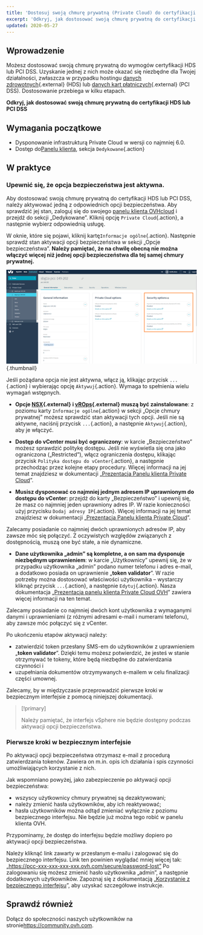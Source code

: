 ```yaml
---
title: 'Dostosuj swoją chmurę prywatną (Private Cloud) do certyfikacji HDS lub PCI DSS'
excerpt: 'Odkryj, jak dostosować swoją chmurę prywatną do certyfikacji HDS lub PCI DSS'
updated: 2020-05-27
---
```


## Wprowadzenie

Możesz dostosować swoją chmurę prywatną do wymogów certyfikacji HDS lub PCI DSS. Uzyskanie jednej z nich może okazać się niezbędne dla Twojej działalności, zwłaszcza w przypadku hostingu [danych zdrowotnych](https://www.ovhcloud.com/pl/enterprise/solutions/certified-cloud-solutions/healthcare-data-hosting-hds/){.external} (HDS) lub [danych kart płatniczych](https://www.ovh.pl/private-cloud/payment-infrastructure/pci-dss.xml){.external} (PCI DSS). Dostosowanie przebiega w kilku etapach.

**Odkryj, jak dostosować swoją chmurę prywatną do certyfikacji HDS lub PCI DSS**

## Wymagania początkowe

- Dysponowanie infrastrukturą Private Cloud w wersji co najmniej 6.0.
- Dostęp do[Panelu klienta](https://www.ovh.com/auth/?action=gotomanager&from=https://www.ovh.pl/&ovhSubsidiary=pl), sekcja `Dedykowane`{.action}

## W praktyce

### Upewnić się, że opcja bezpieczeństwa jest aktywna.

Aby dostosować swoją chmurę prywatną do certyfikacji HDS lub PCI DSS, należy aktywować jedną z odpowiednich opcji bezpieczeństwa. Aby sprawdzić jej stan, zaloguj się do swojego [panelu klienta OVHcloud](https://www.ovh.com/auth/?action=gotomanager&from=https://www.ovh.pl/&ovhSubsidiary=pl) i przejdź do sekcji „Dedykowane”. Kliknij opcję `Private Cloud`{.action}, a następnie wybierz odpowiednią usługę. 

W oknie, które się pojawi, kliknij kartę`Informacje ogólne`{.action}. Następnie sprawdź stan aktywacji opcji bezpieczeństwa w sekcji „Opcje bezpieczeństwa”. **Należy pamiętać, że na chwilę obecną nie można włączyć więcej niż jednej opcji bezpieczeństwa dla tej samej chmury prywatnej.**

![hdspcidsscompliance](images/HomeSDDCManager.PNG){.thumbnail}

Jeśli pożądana opcja nie jest aktywna, włącz ją, klikając przycisk `...`{.action} i wybierając opcję `Aktywuj`{.action}. Wymaga to spełnienia wielu wymagań wstępnych.

- **Opcje [NSX](https://www.ovhcloud.com/pl/enterprise/products/hosted-private-cloud/nsx-datacenter-vsphere/){.external} i [vROps](https://www.ovhcloud.com/pl/enterprise/products/hosted-private-cloud/nsx-datacenter-vsphere/){.external} muszą być zainstalowane**\: z poziomu karty `Informacje ogólne`{.action} w sekcji „Opcje chmury prywatnej” możesz sprawdzić stan aktywacji tych opcji. Jeśli nie są aktywne, naciśnij przycisk `...`{.action}, a następnie `Aktywuj`{.action}, aby je włączyć.

- **Dostęp do vCenter musi być ograniczony**: w karcie „Bezpieczeństwo”  możesz sprawdzić politykę dostępu. Jeśli nie wyświetla się ona jako ograniczona („Restricted”), włącz ograniczenia dostępu, klikając przycisk `Polityka dostępu do vCenter`{.action}, a następnie przechodząc przez kolejne etapy procedury. Więcej informacji na jej temat znajdziesz w dokumentacji „[Prezentacja Panelu klienta Private Cloud](/pages/hosted_private_cloud/hosted_private_cloud_powered_by_vmware/manager_ovh_private_cloud)”.

- **Musisz dysponować co najmniej jednym adresem IP uprawnionym do dostępu do vCenter**: przejdź do karty „Bezpieczeństwo” i upewnij się, że masz co najmniej jeden uprawniony adres IP. W razie konieczności użyj przycisku `Dodaj adresy IP`{.action}. Więcej informacji na jej temat znajdziesz w dokumentacji „[Prezentacja Panelu klienta Private Cloud](/pages/hosted_private_cloud/hosted_private_cloud_powered_by_vmware/manager_ovh_private_cloud)”.

Zalecamy posiadanie co najmniej dwóch uprawnionych adresów IP, aby zawsze móc się połączyć. Z oczywistych względów związanych z dostępnością, muszą one być stałe, a nie dynamiczne.

- **Dane użytkownika „admin” są kompletne, a on sam ma dysponuje niezbędnym uprawnieniem**\: w karcie „Użytkownicy”  upewnij się, że w przypadku użytkownika „admin” podano numer telefonu i adres e-mail, a dodatkowo posiada on uprawnienie „**token validator**”. W razie potrzeby można dostosować właściwości użytkownika – wystarczy kliknąć przycisk `...`{.action}, a następnie `Edytuj`{.action}. Nasza dokumentacja „[Prezentacja panelu klienta Private Cloud OVH](/pages/cloud/private-cloud/manager_ovh_private_cloud#uzytkownicy)” zawiera więcej informacji na ten temat.

Zalecamy posiadanie co najmniej dwóch kont użytkownika z wymaganymi danymi i uprawnieniami (z różnymi adresami e-mail i numerami telefonu), aby zawsze móc połączyć się z vCenter.

Po ukończeniu etapów aktywacji należy:

- zatwierdzić token przesłany SMS-em do użytkowników z uprawnieniem „**token validator**”. Dzięki temu możesz potwierdzić, że jesteś w stanie otrzymywać te tokeny, które będą niezbędne do zatwierdzania czynności i
- uzupełniania dokumentów otrzymywanych e-mailem w celu finalizacji części umownej. 

Zalecamy, by w międzyczasie przeprowadzić pierwsze kroki w bezpiecznym interfejsie z pomocą niniejszej dokumentacji. 

> [!primary]
>
> Należy pamiętać, że interfejs vSphere nie będzie dostępny podczas aktywacji opcji bezpieczeństwa.
>

### Pierwsze kroki w bezpiecznym interfejsie

Po aktywacji opcji bezpieczeństwa otrzymasz e-mail z procedurą zatwierdzania tokenów. Zawiera on m.in. opis ich działania i spis czynności umożliwiających korzystanie z nich. 

Jak wspomniano powyżej, jako zabezpieczenie po aktywacji opcji bezpieczeństwa:

- wszyscy użytkownicy chmury prywatnej są dezaktywowani;
- należy zmienić hasła użytkowników, aby ich reaktywować;
- hasła użytkowników można odtąd zmieniać wyłącznie z poziomu bezpiecznego interfejsu. Nie będzie już można tego robić w panelu klienta OVH. 

Przypominamy, że dostęp do interfejsu będzie możliwy dopiero po aktywacji opcji bezpieczeństwa.

Należy kliknąć link zawarty w przesłanym e-mailu i zalogować się do bezpiecznego interfejsu. Link ten powinien wyglądać mniej więcej tak: „https://pcc-xxx-xxx-xxx-xxx.ovh.com/secure/password-lost” Po zalogowaniu się możesz zmienić hasło użytkownika „admin”, a następnie dodatkowych użytkowników. Zapoznaj się z dokumentacją „[Korzystanie z bezpiecznego interfejsu](/pages/hosted_private_cloud/hosted_private_cloud_powered_by_vmware/interface-secure)”, aby uzyskać szczegółowe instrukcje.

## Sprawdź również

Dołącz do społeczności naszych użytkowników na stronie<https://community.ovh.com>.